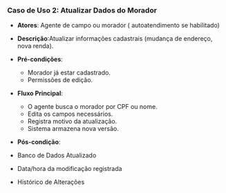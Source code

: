 ### Caso de Uso 2: Atualizar Dados do Morador
* **Atores**:  Agente de campo ou morador ( autoatendimento se habilitado)
* **Descrição**:Atualizar informações cadastrais (mudança de endereço, nova renda).
* **Pré-condições**:
   * Morador já estar cadastrado.
   * Permissões de edição.
        
* **Fluxo Principal**:
   *  O agente busca o morador por CPF ou nome.
   *  Edita os campos necessários.
   *  Registra motivo da atualização.
   *  Sistema armazena nova versão.
* **Pós-condição**:
*  Banco de Dados Atualizado
*  Data/hora da modificação registrada
*  Histórico de Alterações
